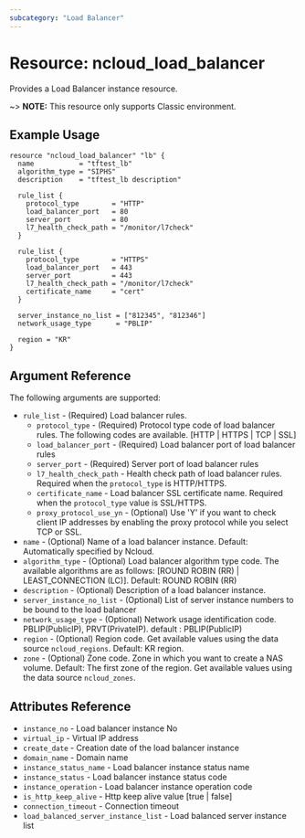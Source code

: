 ```yaml
---
subcategory: "Load Balancer"
---
```



# Resource: ncloud_load_balancer
Provides a Load Balancer instance resource.

~> **NOTE:** This resource only supports Classic environment.

## Example Usage

```hcl
resource "ncloud_load_balancer" "lb" {
  name           = "tftest_lb"
  algorithm_type = "SIPHS"
  description    = "tftest_lb description"
  
  rule_list {
    protocol_type        = "HTTP"
    load_balancer_port   = 80
    server_port          = 80
    l7_health_check_path = "/monitor/l7check"
  }
  
  rule_list {
    protocol_type        = "HTTPS"
    load_balancer_port   = 443
    server_port          = 443
    l7_health_check_path = "/monitor/l7check"
    certificate_name     = "cert"
  }
  
  server_instance_no_list = ["812345", "812346"]
  network_usage_type      = "PBLIP"

  region = "KR"
}
```

## Argument Reference

The following arguments are supported:

* `rule_list` - (Required) Load balancer rules.
  * `protocol_type` - (Required) Protocol type code of load balancer rules. The following codes are available. [HTTP | HTTPS | TCP | SSL]
  * `load_balancer_port` - (Required) Load balancer port of load balancer rules
  * `server_port` - (Required) Server port of load balancer rules
  * `l7_health_check_path` - Health check path of load balancer rules. Required when the `protocol_type` is HTTP/HTTPS.
  * `certificate_name` - Load balancer SSL certificate name. Required when the `protocol_type` value is SSL/HTTPS.
  * `proxy_protocol_use_yn` - (Optional) Use 'Y' if you want to check client IP addresses by enabling the proxy protocol while you select TCP or SSL.
* `name` - (Optional) Name of a load balancer instance. Default: Automatically specified by Ncloud.
* `algorithm_type` - (Optional) Load balancer algorithm type code. The available algorithms are as follows: [ROUND ROBIN (RR) | LEAST_CONNECTION (LC)]. Default: ROUND ROBIN (RR)
* `description` - (Optional) Description of a load balancer instance.
* `server_instance_no_list` - (Optional) List of server instance numbers to be bound to the load balancer
* `network_usage_type` - (Optional) Network usage identification code. PBLIP(PublicIP), PRVT(PrivateIP). default : PBLIP(PublicIP)
* `region` - (Optional) Region code. Get available values using the data source `ncloud_regions`.
    Default: KR region.
* `zone` - (Optional) Zone code. Zone in which you want to create a NAS volume. Default: The first zone of the region.
    Get available values using the data source `ncloud_zones`.

## Attributes Reference

* `instance_no` - Load balancer instance No
* `virtual_ip` - Virtual IP address
* `create_date` - Creation date of the load balancer instance
* `domain_name` - Domain name
* `instance_status_name` - Load balancer instance status name
* `instance_status` - Load balancer instance status code
* `instance_operation` - Load balancer instance operation code
* `is_http_keep_alive` - Http keep alive value [true | false]
* `connection_timeout` - Connection timeout
* `load_balanced_server_instance_list` - Load balanced server instance list
